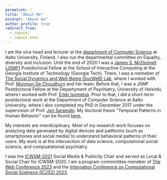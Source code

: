 ```yaml
---
permalink: /
title: "About Me"
excerpt: "About me"
author_profile: true
redirect_from: 
  - /about/
  - /about.html
---
```


I am the vice head and lecturer at the [department of Computer Science](https://www.aalto.fi/en/department-of-computer-science) at Aalto University, Finland. I also run the departmental committee on Equality, diversity and inclusion. Until the end of 2020 I was a [James S. McDonnell (JSMF)](https://www.jsmf.org/) Postdoctoral Fellow at the School of Interactive Computing at the Georgia Institute of Technology (Georgia Tech). There, I was a memeber of [The Social Dynamics and Well-Being (SocWeB) Lab](http://socweb.cc.gatech.edu/), where I worked with Prof. [Munmun De Choudhury](http://www.munmund.net/) and her team. Before that, I was a JSMF Postdoctoral Fellow at the Departyment of Psychiatry, University of Helsinki, where I worked with Prof. [Erkki Isometsä](https://researchportal.helsinki.fi/en/persons/erkki-isomets%C3%A4). Prior to that, I did a short-term postdoctoral work at the Department of Computer Science at Aalto University, where I also completed my PhD in December 2017 under the supervision of Prof. [Jari Saramäki](https://jarisaramaki.fi/). My doctoral thesis "Temporal Patterns in Human Behavior" can be found [here.](https://aaltodoc.aalto.fi/bitstream/handle/123456789/28892/isbn9789526077246.pdf?sequence=1&isAllowed=y)

My interests are interdiciplinary. Most of my research work focuses on analyzing data generated by digital devices and paltforms (such as smartphones and social media) to understand behavioral patterns of their users. My work is at the intersection of data science, computational social science, and compuatational psychiatry.

I was the [ICWSM-2021](https://icwsm.org/2021/index.html) Social Media & Publicity Chair and served as Local & Social Chair for ICWSM-2020. I am a program commmittee meneber of [The Web Conference 2023](https://www2023.thewebconf.org/) and the [Internation Conference on Computational Social Sceinece (IC2S2) 2023](https://www.ic2s2.org/).
